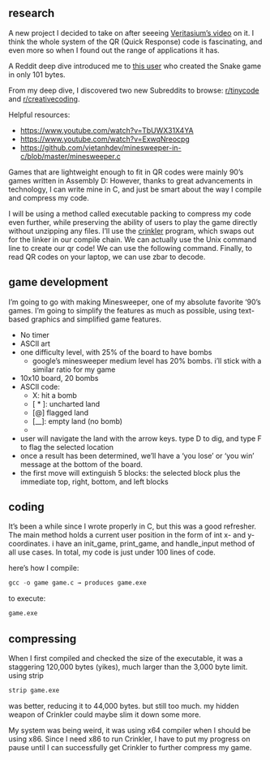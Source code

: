 ## research

A new project I decided to take on after seeeing [Veritasium’s video](https://youtu.be/w5ebcowAJD8?feature=shared) on it. I think the whole system of the QR (Quick Response) code is fascinating, and even more so when I found out the range of applications it has. 

A Reddit deep dive introduced me to [this user](https://www.reddit.com/r/programming/comments/15ab4ct/my_qr_code_snake_game_is_now_only_101_bytes/) who created the Snake game in only 101 bytes.

From my deep dive, I discovered two new Subreddits to browse: [r/tinycode](https://www.reddit.com/r/tinycode/) and [r/creativecoding](https://www.reddit.com/r/creativecoding/).

Helpful resources:

- https://www.youtube.com/watch?v=TbUWX31X4YA
- https://www.youtube.com/watch?v=ExwqNreocpg
- https://github.com/vietanhdev/minesweeper-in-c/blob/master/minesweeper.c

Games that are lightweight enough to fit in QR codes were mainly 90’s games written in Assembly D: However, thanks to great advancements in technology, I can write mine in C, and just be smart about the way I compile and compress my code.

I will be using a method called executable packing to compress my code even further, while preserving the ability of users to play the game directly without unzipping any files. I’ll use the [crinkler](https://github.com/runestubbe/Crinkler) program, which swaps out for the linker in our compile chain. We can actually use the Unix command line to create our qr code! We can use the following command. Finally, to read QR codes on your laptop, we can use zbar to decode.

## game development

I’m going to go with making Minesweeper, one of my absolute favorite ‘90’s games. I’m going to simplify the features as much as possible, using text-based graphics and simplified game features.

- No timer
- ASCII art
- one difficulty level, with 25% of the board to have bombs
    - google’s minesweeper medium level has 20% bombs. i’ll stick with a similar ratio for my game
- 10x10 board, 20 bombs
- ASCII code:
    - X: hit a bomb
    - [ * ]: uncharted land
    - [@] flagged land
    - [__]: empty land (no bomb)
    - [!]: cursor
- user will navigate the land with the arrow keys. type D to dig, and type F to flag the selected location
- once a result has been determined, we’ll have a ‘you lose’ or ‘you win’ message at the bottom of the board.
- the first move will extinguish 5 blocks: the selected block plus the immediate top, right, bottom, and left blocks

## coding

It’s been a while since I wrote properly in C, but this was a good refresher. The main method holds a current user position in the form of int x- and y- coordinates. i have an init_game, print_game, and handle_input method of all use cases. In total, my code is just under 100 lines of code. 

here’s how I compile: 

```python
gcc -o game game.c → produces game.exe
```

to execute: 

```python
game.exe
```

## compressing

When I first compiled and checked the size of the executable, it was a staggering 120,000 bytes (yikes), much larger than the 3,000 byte limit. using strip

```python
strip game.exe
```

was better, reducing it to 44,000 bytes. but still too much. my hidden weapon of Crinkler could maybe slim it down some more. 

My system was being weird, it was using x64 compiler when I should be using x86. Since I need x86 to run Crinkler, I have to put my progress on pause until I can successfully get Crinkler to further compress my game.

